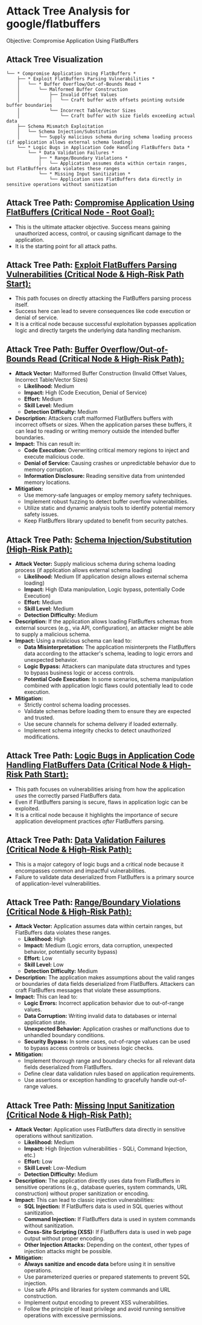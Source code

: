 # Attack Tree Analysis for google/flatbuffers

Objective: Compromise Application Using FlatBuffers

## Attack Tree Visualization

```
└── * Compromise Application Using FlatBuffers *
    ├── * Exploit FlatBuffers Parsing Vulnerabilities *
    │   └── * Buffer Overflow/Out-of-Bounds Read *
    │       └── Malformed Buffer Construction
    │           ├── Invalid Offset Values
    │           │   └── Craft buffer with offsets pointing outside buffer boundaries
    │           └── Incorrect Table/Vector Sizes
    │               └── Craft buffer with size fields exceeding actual data
    ├── Schema Mismatch Exploitation
    │   └── Schema Injection/Substitution
    │       └── Supply malicious schema during schema loading process (if application allows external schema loading)
    └── * Logic Bugs in Application Code Handling FlatBuffers Data *
        └── * Data Validation Failures *
            ├── * Range/Boundary Violations *
            │   └── Application assumes data within certain ranges, but FlatBuffers data violates these ranges
            └── * Missing Input Sanitization *
                └── Application uses FlatBuffers data directly in sensitive operations without sanitization
```

## Attack Tree Path: [Compromise Application Using FlatBuffers (Critical Node - Root Goal):](./attack_tree_paths/compromise_application_using_flatbuffers__critical_node_-_root_goal_.md)

*   This is the ultimate attacker objective. Success means gaining unauthorized access, control, or causing significant damage to the application.
*   It is the starting point for all attack paths.

## Attack Tree Path: [Exploit FlatBuffers Parsing Vulnerabilities (Critical Node & High-Risk Path Start):](./attack_tree_paths/exploit_flatbuffers_parsing_vulnerabilities__critical_node_&_high-risk_path_start_.md)

*   This path focuses on directly attacking the FlatBuffers parsing process itself.
*   Success here can lead to severe consequences like code execution or denial of service.
*   It is a critical node because successful exploitation bypasses application logic and directly targets the underlying data handling mechanism.

## Attack Tree Path: [Buffer Overflow/Out-of-Bounds Read (Critical Node & High-Risk Path):](./attack_tree_paths/buffer_overflowout-of-bounds_read__critical_node_&_high-risk_path_.md)

*   **Attack Vector:** Malformed Buffer Construction (Invalid Offset Values, Incorrect Table/Vector Sizes)
    *   **Likelihood:** Medium
    *   **Impact:** High (Code Execution, Denial of Service)
    *   **Effort:** Medium
    *   **Skill Level:** Medium
    *   **Detection Difficulty:** Medium
*   **Description:** Attackers craft malformed FlatBuffers buffers with incorrect offsets or sizes. When the application parses these buffers, it can lead to reading or writing memory outside the intended buffer boundaries.
*   **Impact:** This can result in:
    *   **Code Execution:** Overwriting critical memory regions to inject and execute malicious code.
    *   **Denial of Service:** Causing crashes or unpredictable behavior due to memory corruption.
    *   **Information Disclosure:** Reading sensitive data from unintended memory locations.
*   **Mitigation:**
    *   Use memory-safe languages or employ memory safety techniques.
    *   Implement robust fuzzing to detect buffer overflow vulnerabilities.
    *   Utilize static and dynamic analysis tools to identify potential memory safety issues.
    *   Keep FlatBuffers library updated to benefit from security patches.

## Attack Tree Path: [Schema Injection/Substitution (High-Risk Path):](./attack_tree_paths/schema_injectionsubstitution__high-risk_path_.md)

*   **Attack Vector:** Supply malicious schema during schema loading process (if application allows external schema loading)
    *   **Likelihood:** Medium (If application design allows external schema loading)
    *   **Impact:** High (Data manipulation, Logic bypass, potentially Code Execution)
    *   **Effort:** Medium
    *   **Skill Level:** Medium
    *   **Detection Difficulty:** Medium
*   **Description:** If the application allows loading FlatBuffers schemas from external sources (e.g., via API, configuration), an attacker might be able to supply a malicious schema.
*   **Impact:** Using a malicious schema can lead to:
    *   **Data Misinterpretation:** The application misinterprets the FlatBuffers data according to the attacker's schema, leading to logic errors and unexpected behavior.
    *   **Logic Bypass:** Attackers can manipulate data structures and types to bypass business logic or access controls.
    *   **Potential Code Execution:** In some scenarios, schema manipulation combined with application logic flaws could potentially lead to code execution.
*   **Mitigation:**
    *   Strictly control schema loading processes.
    *   Validate schemas before loading them to ensure they are expected and trusted.
    *   Use secure channels for schema delivery if loaded externally.
    *   Implement schema integrity checks to detect unauthorized modifications.

## Attack Tree Path: [Logic Bugs in Application Code Handling FlatBuffers Data (Critical Node & High-Risk Path Start):](./attack_tree_paths/logic_bugs_in_application_code_handling_flatbuffers_data__critical_node_&_high-risk_path_start_.md)

*   This path focuses on vulnerabilities arising from how the application *uses* the correctly parsed FlatBuffers data.
*   Even if FlatBuffers parsing is secure, flaws in application logic can be exploited.
*   It is a critical node because it highlights the importance of secure application development practices *after* FlatBuffers parsing.

## Attack Tree Path: [Data Validation Failures (Critical Node & High-Risk Path):](./attack_tree_paths/data_validation_failures__critical_node_&_high-risk_path_.md)

*   This is a major category of logic bugs and a critical node because it encompasses common and impactful vulnerabilities.
*   Failure to validate data deserialized from FlatBuffers is a primary source of application-level vulnerabilities.

## Attack Tree Path: [Range/Boundary Violations (Critical Node & High-Risk Path):](./attack_tree_paths/rangeboundary_violations__critical_node_&_high-risk_path_.md)

*   **Attack Vector:** Application assumes data within certain ranges, but FlatBuffers data violates these ranges.
    *   **Likelihood:** High
    *   **Impact:** Medium (Logic errors, data corruption, unexpected behavior, potentially security bypass)
    *   **Effort:** Low
    *   **Skill Level:** Low
    *   **Detection Difficulty:** Medium
*   **Description:** The application makes assumptions about the valid ranges or boundaries of data fields deserialized from FlatBuffers. Attackers can craft FlatBuffers messages that violate these assumptions.
*   **Impact:** This can lead to:
    *   **Logic Errors:** Incorrect application behavior due to out-of-range values.
    *   **Data Corruption:** Writing invalid data to databases or internal application state.
    *   **Unexpected Behavior:** Application crashes or malfunctions due to unhandled boundary conditions.
    *   **Security Bypass:** In some cases, out-of-range values can be used to bypass access controls or business logic checks.
*   **Mitigation:**
    *   Implement thorough range and boundary checks for all relevant data fields deserialized from FlatBuffers.
    *   Define clear data validation rules based on application requirements.
    *   Use assertions or exception handling to gracefully handle out-of-range values.

## Attack Tree Path: [Missing Input Sanitization (Critical Node & High-Risk Path):](./attack_tree_paths/missing_input_sanitization__critical_node_&_high-risk_path_.md)

*   **Attack Vector:** Application uses FlatBuffers data directly in sensitive operations without sanitization.
    *   **Likelihood:** Medium
    *   **Impact:** High (Injection vulnerabilities - SQLi, Command Injection, etc.)
    *   **Effort:** Low
    *   **Skill Level:** Low-Medium
    *   **Detection Difficulty:** Medium
*   **Description:** The application directly uses data from FlatBuffers in sensitive operations (e.g., database queries, system commands, URL construction) without proper sanitization or encoding.
*   **Impact:** This can lead to classic injection vulnerabilities:
    *   **SQL Injection:** If FlatBuffers data is used in SQL queries without sanitization.
    *   **Command Injection:** If FlatBuffers data is used in system commands without sanitization.
    *   **Cross-Site Scripting (XSS):** If FlatBuffers data is used in web page output without proper encoding.
    *   **Other Injection Attacks:** Depending on the context, other types of injection attacks might be possible.
*   **Mitigation:**
    *   **Always sanitize and encode data** before using it in sensitive operations.
    *   Use parameterized queries or prepared statements to prevent SQL injection.
    *   Use safe APIs and libraries for system commands and URL construction.
    *   Implement output encoding to prevent XSS vulnerabilities.
    *   Follow the principle of least privilege and avoid running sensitive operations with excessive permissions.

